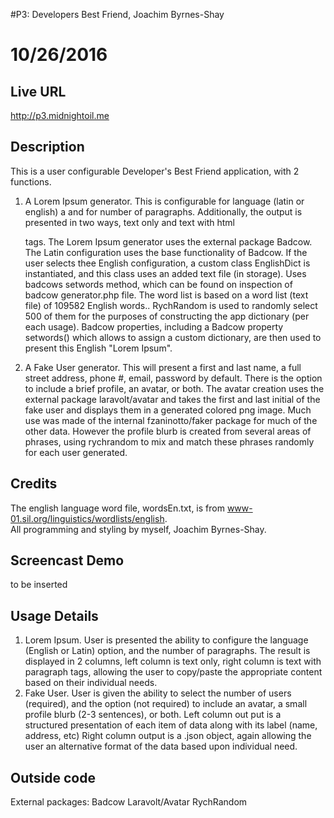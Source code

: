  #P3: Developers Best Friend, Joachim Byrnes-Shay
# 10/26/2016

## Live URL
<http://p3.midnightoil.me>

## Description
This is a user configurable Developer's Best Friend application, with 2 functions.
1.  A Lorem Ipsum generator.  This is configurable for language (latin or english) a
and for number of paragraphs.  Additionally, the output is presented in two ways,
text only and text with html <p> tags.  The Lorem Ipsum generator uses the external 
package Badcow.  The Latin configuration uses the base functionality of Badcow. 
If the user selects thee English configuration, a custom class EnglishDict is instantiated, and
this class uses an added text file (in storage). Uses badcows setwords method, which can be found
on inspection of badcow generator.php file.  The word list is based on a word list (text file) of 109582 English words..  RychRandom is used
to randomly select 500 of them for the purposes of constructing the app dictionary (per each usage).
Badcow properties, including a Badcow property setwords() which allows to assign a custom dictionary,
are then used to present this English "Lorem Ipsum".   
2.  A Fake User generator.  This will present a first and last name, a full street address, phone #, 
email, password by default.  There is the option to include a brief profile, an avatar, or both.
The avatar creation uses the external package laravolt/avatar and takes the first and last initial of the fake user and 
displays them in a generated colored png image.  Much use was made of the internal fzaninotto/faker package for much of 
the other data.  However the profile blurb is created from several areas of phrases, using rychrandom to mix and match
these phrases randomly for each user generated.


## Credits
The english language word file, wordsEn.txt, is from www-01.sil.org/linguistics/wordlists/english.  
All programming and styling by myself, Joachim Byrnes-Shay.

## Screencast Demo
to be inserted

## Usage Details 
1.  Lorem Ipsum.
User is presented the ability to configure  the language (English or Latin) option, 
and the number of paragraphs.  The result is displayed in 2 columns, left column is text only, right column is text with 
paragraph tags, allowing the user to copy/paste the appropriate content based on their individual needs.
2.  Fake User.
User is given the ability to select the number of users (required), and the option (not required) to include 
an avatar, a small profile blurb (2-3 sentences), or both.
Left column out put is a structured presentation of each item of data along with its label (name, address, etc)
Right column output is a .json object, again allowing the user an alternative format of the data based upon individual need.  
 

## Outside code
External packages:
Badcow
Laravolt/Avatar
RychRandom
